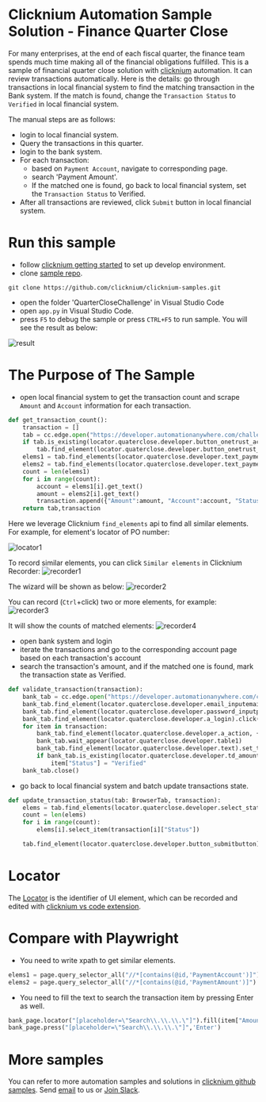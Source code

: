 # Clicknium Automation Sample Solution - Finance Quarter Close

For many enterprises, at the end of each fiscal quarter, the finance team spends much time making all of the financial obligations fulfilled.
This is a sample of financial quarter close solution with [clicknium](https://www.clicknium.com/) automation.
It can review transactions automatically.
Here is the details: go through transactions in local financial system to find the matching transaction in the Bank system. If the match is found, change the `Transaction Status` to `Verified` in local financial system.

The manual steps are as follows:
- login to local financial system.
- Query the transactions in this quarter.
- login to the bank system.
- For each transaction:
  - based on `Payment Account`, navigate to corresponding page.
  - search 'Payment Amount'.
  - If the matched one is found, go back to local financial system, set the `Transaction Status` to Verified.
- After all transactions are reviewed, click `Submit` button in local financial system.

# Run this sample
- follow [clicknium getting started](https://www.clicknium.com/documents/quickstart) to set up develop environment.
- clone [sample repo](https://github.com/clicknium/clicknium-samples).
```
git clone https://github.com/clicknium/clicknium-samples.git
```
- open the folder 'QuarterCloseChallenge' in Visual Studio Code
- open `app.py` in Visual Studio Code.
- press `F5` to debug the sample or press `CTRL+F5` to run sample.
You will see the result as below:

![result](img/result.png)

# The Purpose of The Sample
- open local financial system to get the transaction count and scrape `Amount` and `Account` information for each transaction.

```python
def get_transaction_count():
    transaction = []
    tab = cc.edge.open("https://developer.automationanywhere.com/challenges/automationanywherelabs-quarterclose.html", is_wait_complete=True, timeout=60)
    if tab.is_existing(locator.quaterclose.developer.button_onetrust_accept_btn_handler):
        tab.find_element(locator.quaterclose.developer.button_onetrust_accept_btn_handler).click()
    elems1 = tab.find_elements(locator.quaterclose.developer.text_paymentaccount)
    elems2 = tab.find_elements(locator.quaterclose.developer.text_paymentamount)
    count = len(elems1)
    for i in range(count):
        account = elems1[i].get_text()
        amount = elems2[i].get_text()
        transaction.append({"Amount":amount, "Account":account, "Status":"Unverified"})
    return tab,transaction
```

Here we leverage Clicknium `find_elements` api to find all similar elements. For example, for element's locator of PO number:

![locator1](img/locator1.png)

To record similar elements, you can click `Similar elements` in Clicknium Recorder:
![recorder1](img/recorder1.png)

The wizard will be shown as below:
![recorder2](img/recorder2.png)

You can record (`Ctrl`+click) two or more elements, for example:
![recorder3](img/recorder3.png)

It will show the counts of matched elements:
![recorder4](img/recorder4.png)

- open bank system and login
- iterate the transactions and go to the corresponding account page based on each transaction's account
- search the transaction's amount, and if the matched one is found, mark the transaction state as Verified.

```python
def validate_transaction(transaction):
    bank_tab = cc.edge.open("https://developer.automationanywhere.com/challenges/automationanywherelabs-arcadiabanklogin.html", is_wait_complete=True, timeout=60)
    bank_tab.find_element(locator.quaterclose.developer.email_inputemail).set_text("tammy.peters@petersmfg.com")
    bank_tab.find_element(locator.quaterclose.developer.password_inputpassword).set_text("arcadiabank!")
    bank_tab.find_element(locator.quaterclose.developer.a_login).click()
    for item in transaction:
        bank_tab.find_element(locator.quaterclose.developer.a_action, {"account":item["Account"]}).click()
        bank_tab.wait_appear(locator.quaterclose.developer.table1)
        bank_tab.find_element(locator.quaterclose.developer.text).set_text(item["Amount"])
        if bank_tab.is_existing(locator.quaterclose.developer.td_amount, {"amount":item["Amount"]}):
            item["Status"] = "Verified"
    bank_tab.close()
```

- go back to local financial system and  batch update transactions state.

```python
def update_transaction_status(tab: BrowserTab, transaction):
    elems = tab.find_elements(locator.quaterclose.developer.select_status)
    count = len(elems)
    for i in range(count):
        elems[i].select_item(transaction[i]["Status"])

    tab.find_element(locator.quaterclose.developer.button_submitbutton).click()
```

# Locator
The [Locator](https://www.clicknium.com/documents/concepts/locator) is the identifier of UI element, which can be recorded and edited with [clicknium vs code extension](https://marketplace.visualstudio.com/items?itemName=ClickCorp.clicknium).

# Compare with Playwright
- You need to write xpath to get similar elements.
```python
elems1 = page.query_selector_all("//*[contains(@id,'PaymentAccount')]")
elems2 = page.query_selector_all("//*[contains(@id,'PaymentAmount')]")
```
- You need to fill the text to search the transaction item by pressing Enter as well.
```python
bank_page.locator("[placeholder=\"Search\\.\\.\\.\"]").fill(item["Amount"])
bank_page.press("[placeholder=\"Search\\.\\.\\.\"]",'Enter')
```

# More samples
You can refer to more automation samples and solutions in [clicknium github samples](https://github.com/clicknium/clicknium-samples).
Send [email](mailto:support@clicknium.com) to us or [Join Slack](https://join.slack.com/t/clicknium/shared_invite/zt-1cfxsstw7-s0CeJdhyg5wQ1h7_KKc6QQ).


